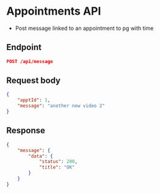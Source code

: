 # Appointments API

- Post message linked to an appointment to pg with time

## Endpoint

```json
POST /api/message
```

## Request body

```json
{
    "apptId": 1,
    "message": "another new video 2"
}
```

## Response

```json
{
    "message": {
        "data": {
            "status": 200,
            "title": "OK"
        }
    }
}
```
